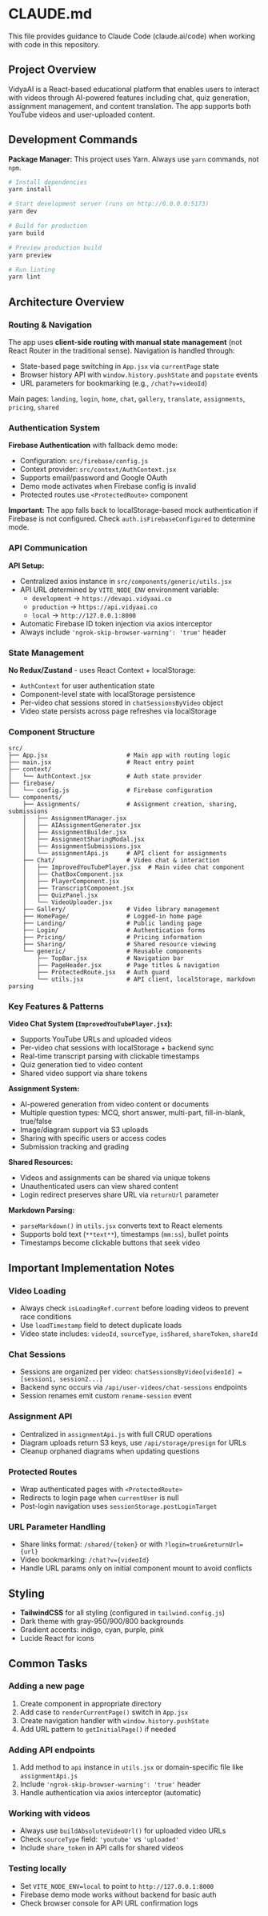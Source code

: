 # CLAUDE.md

This file provides guidance to Claude Code (claude.ai/code) when working with code in this repository.

## Project Overview

VidyaAI is a React-based educational platform that enables users to interact with videos through AI-powered features including chat, quiz generation, assignment management, and content translation. The app supports both YouTube videos and user-uploaded content.

## Development Commands

**Package Manager:** This project uses Yarn. Always use `yarn` commands, not `npm`.

```bash
# Install dependencies
yarn install

# Start development server (runs on http://0.0.0.0:5173)
yarn dev

# Build for production
yarn build

# Preview production build
yarn preview

# Run linting
yarn lint
```

## Architecture Overview

### Routing & Navigation

The app uses **client-side routing with manual state management** (not React Router in the traditional sense). Navigation is handled through:
- State-based page switching in `App.jsx` via `currentPage` state
- Browser history API with `window.history.pushState` and `popstate` events
- URL parameters for bookmarking (e.g., `/chat?v=videoId`)

Main pages: `landing`, `login`, `home`, `chat`, `gallery`, `translate`, `assignments`, `pricing`, `shared`

### Authentication System

**Firebase Authentication** with fallback demo mode:
- Configuration: `src/firebase/config.js`
- Context provider: `src/context/AuthContext.jsx`
- Supports email/password and Google OAuth
- Demo mode activates when Firebase config is invalid
- Protected routes use `<ProtectedRoute>` component

**Important:** The app falls back to localStorage-based mock authentication if Firebase is not configured. Check `auth.isFirebaseConfigured` to determine mode.

### API Communication

**API Setup:**
- Centralized axios instance in `src/components/generic/utils.jsx`
- API URL determined by `VITE_NODE_ENV` environment variable:
  - `development` → `https://devapi.vidyaai.co`
  - `production` → `https://api.vidyaai.co`
  - `local` → `http://127.0.0.1:8000`
- Automatic Firebase ID token injection via axios interceptor
- Always include `'ngrok-skip-browser-warning': 'true'` header

### State Management

**No Redux/Zustand** - uses React Context + localStorage:
- `AuthContext` for user authentication state
- Component-level state with localStorage persistence
- Per-video chat sessions stored in `chatSessionsByVideo` object
- Video state persists across page refreshes via localStorage

### Component Structure

```
src/
├── App.jsx                      # Main app with routing logic
├── main.jsx                     # React entry point
├── context/
│   └── AuthContext.jsx          # Auth state provider
├── firebase/
│   └── config.js                # Firebase configuration
└── components/
    ├── Assignments/             # Assignment creation, sharing, submissions
    │   ├── AssignmentManager.jsx
    │   ├── AIAssignmentGenerator.jsx
    │   ├── AssignmentBuilder.jsx
    │   ├── AssignmentSharingModal.jsx
    │   ├── AssignmentSubmissions.jsx
    │   └── assignmentApi.js     # API client for assignments
    ├── Chat/                    # Video chat & interaction
    │   ├── ImprovedYouTubePlayer.jsx  # Main video chat component
    │   ├── ChatBoxComponent.jsx
    │   ├── PlayerComponent.jsx
    │   ├── TranscriptComponent.jsx
    │   ├── QuizPanel.jsx
    │   └── VideoUploader.jsx
    ├── Gallery/                 # Video library management
    ├── HomePage/                # Logged-in home page
    ├── Landing/                 # Public landing page
    ├── Login/                   # Authentication forms
    ├── Pricing/                 # Pricing information
    ├── Sharing/                 # Shared resource viewing
    └── generic/                 # Reusable components
        ├── TopBar.jsx           # Navigation bar
        ├── PageHeader.jsx       # Page titles & navigation
        ├── ProtectedRoute.jsx   # Auth guard
        └── utils.jsx            # API client, localStorage, markdown parsing
```

### Key Features & Patterns

**Video Chat System (`ImprovedYouTubePlayer.jsx`):**
- Supports YouTube URLs and uploaded videos
- Per-video chat sessions with localStorage + backend sync
- Real-time transcript parsing with clickable timestamps
- Quiz generation tied to video content
- Shared video support via share tokens

**Assignment System:**
- AI-powered generation from video content or documents
- Multiple question types: MCQ, short answer, multi-part, fill-in-blank, true/false
- Image/diagram support via S3 uploads
- Sharing with specific users or access codes
- Submission tracking and grading

**Shared Resources:**
- Videos and assignments can be shared via unique tokens
- Unauthenticated users can view shared content
- Login redirect preserves share URL via `returnUrl` parameter

**Markdown Parsing:**
- `parseMarkdown()` in `utils.jsx` converts text to React elements
- Supports bold text (`**text**`), timestamps (`mm:ss`), bullet points
- Timestamps become clickable buttons that seek video

## Important Implementation Notes

### Video Loading
- Always check `isLoadingRef.current` before loading videos to prevent race conditions
- Use `loadTimestamp` field to detect duplicate loads
- Video state includes: `videoId`, `sourceType`, `isShared`, `shareToken`, `shareId`

### Chat Sessions
- Sessions are organized per video: `chatSessionsByVideo[videoId] = [session1, session2...]`
- Backend sync occurs via `/api/user-videos/chat-sessions` endpoints
- Session renames emit custom `rename-session` event

### Assignment API
- Centralized in `assignmentApi.js` with full CRUD operations
- Diagram uploads return S3 keys, use `/api/storage/presign` for URLs
- Cleanup orphaned diagrams when updating questions

### Protected Routes
- Wrap authenticated pages with `<ProtectedRoute>`
- Redirects to login page when `currentUser` is null
- Post-login navigation uses `sessionStorage.postLoginTarget`

### URL Parameter Handling
- Share links format: `/shared/{token}` or with `?login=true&returnUrl={url}`
- Video bookmarking: `/chat?v={videoId}`
- Handle URL params only on initial component mount to avoid conflicts

## Styling

- **TailwindCSS** for all styling (configured in `tailwind.config.js`)
- Dark theme with gray-950/900/800 backgrounds
- Gradient accents: indigo, cyan, purple, pink
- Lucide React for icons

## Common Tasks

### Adding a new page
1. Create component in appropriate directory
2. Add case to `renderCurrentPage()` switch in `App.jsx`
3. Create navigation handler with `window.history.pushState`
4. Add URL pattern to `getInitialPage()` if needed

### Adding API endpoints
1. Add method to `api` instance in `utils.jsx` or domain-specific file like `assignmentApi.js`
2. Include `'ngrok-skip-browser-warning': 'true'` header
3. Handle authentication via axios interceptor (automatic)

### Working with videos
- Always use `buildAbsoluteVideoUrl()` for uploaded video URLs
- Check `sourceType` field: `'youtube'` vs `'uploaded'`
- Include `share_token` in API calls for shared videos

### Testing locally
- Set `VITE_NODE_ENV=local` to point to `http://127.0.0.1:8000`
- Firebase demo mode works without backend for basic auth
- Check browser console for API URL confirmation logs
